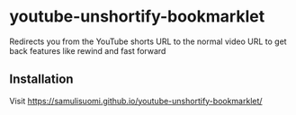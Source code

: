 # youtube-unshortify-bookmarklet
Redirects you from the YouTube shorts URL to the normal video URL to get back features like rewind and fast forward

## Installation

Visit https://samulisuomi.github.io/youtube-unshortify-bookmarklet/

